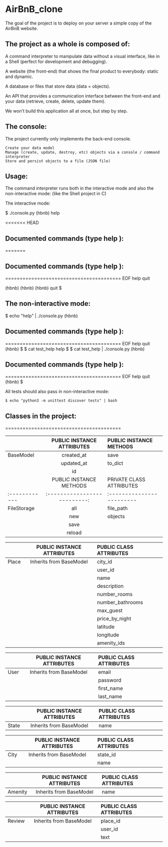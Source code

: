 
# AirBnB_clone

The goal of the project is to deploy on your server a simple copy of the AirBnB website.

## The project as a whole is composed of:

A command interpreter to manipulate data without a visual interface, like in a Shell (perfect for development and debugging).

A website (the front-end) that shows the final product to everybody: static and dynamic.

A database or files that store data (data = objects).

An API that provides a communication interface between the front-end and your data (retrieve, create, delete, update them).
 
We won’t build this application all at once, but step by step.

## The console:

The project currently only implements the back-end console.

    Create your data model
    Manage (create, update, destroy, etc) objects via a console / command interpreter
    Store and persist objects to a file (JSON file)

## Usage:

The command interpreter runs both in the interactive mode  and also  the non-interactive mode: (like the Shell project in C)

The interactive mode:

$ ./console.py
(hbnb) help

<<<<<<< HEAD


## Documented commands (type help <topic>):
=======
## Documented commands (type help <topic>):

========================================
EOF  help  quit

(hbnb) 
(hbnb) 
(hbnb) quit
$

## The non-interactive mode:

$ echo "help" | ./console.py
(hbnb)

## Documented commands (type help <topic>):
========================================
EOF  help  quit
(hbnb) 
$
$ cat test_help
help
$
$ cat test_help | ./console.py
(hbnb)

## Documented commands (type help <topic>):
========================================
EOF  help  quit
(hbnb) 
$

All tests should also pass in non-interactive mode: 

    $ echo "python3 -m unittest discover tests" | bash

## Classes in the project:
========================================

|   | PUBLIC INSTANCE ATTRIBUTES | PUBLIC INSTANCE METHODS |
| :------------ |:--------------------------:|:------------------------|
| BaseModel     | created_at  |  save      |
|               | updated_at  |  to_dict   |
|               | id          |            |
|   | PUBLIC INSTANCE METHODS | PRIVATE CLASS ATTRIBUTES |
| :------------ |:--------------------------:|:------------------------|
| FileStorage   | all|  file_path      |
|               | new                  |  objects   |
|               | save                 |        |
|               |reload                |        |

|   | PUBLIC INSTANCE ATTRIBUTES| PUBLIC CLASS ATTRIBUTES |
| :------------ |:--------------------------:|:------------------------|
| Place     | Inherits from BaseModel|  city_id      |
|               |                        |  user_id   |
|               |                        |name|
|               |                        |description|
|               |                        |number_rooms|
|               |                        |number_bathrooms|
|               |                        |max_guest|
|               |                        |price_by_night|
|               |                        |latitude|
|               |                        |longitude|
|               |                        |amenity_ids|

|   | PUBLIC INSTANCE ATTRIBUTES | PUBLIC CLASS ATTRIBUTES |
| :------------ |:--------------------------:|:------------------------|
| User      | Inherits from BaseModel|  email      |
|               |                        |  password   |
|               |                        |first_name|
|               |                        |last_name|

|   | PUBLIC INSTANCE ATTRIBUTES | PUBLIC CLASS ATTRIBUTES |
| :------------ |:--------------------------:|:------------------------|
| State     | Inherits from BaseModel|  name      |


|   | PUBLIC INSTANCE ATTRIBUTES | PUBLIC CLASS ATTRIBUTES |
| :------------ |:--------------------------:|:------------------------|
| City      | Inherits from BaseModel|  state_id      |
|               |                        |  name   |


|   | PUBLIC INSTANCE ATTRIBUTES | PUBLIC CLASS ATTRIBUTES |
| :------------ |:--------------------------:|:------------------------|
| Amenity       | Inherits from BaseModel    |  name	      |



|   | PUBLIC INSTANCE ATTRIBUTES | PUBLIC CLASS ATTRIBUTES |
| :------------ |:--------------------------:|:------------------------|
| Review        | Inherits from BaseModel|  place_id      |
|               |                        |  user_id   |
|               |                        |text|
